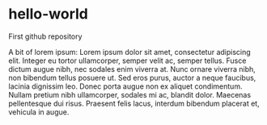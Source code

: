 # hello-world
First github repository

A bit of lorem ipsum:
Lorem ipsum dolor sit amet, consectetur adipiscing elit. Integer eu tortor ullamcorper, semper velit ac, semper tellus. Fusce dictum augue nibh, nec sodales enim viverra at. Nunc ornare viverra nibh, non bibendum tellus posuere ut. Sed eros purus, auctor a neque faucibus, lacinia dignissim leo. Donec porta augue non ex aliquet condimentum. Nullam pretium nibh ullamcorper, sodales mi ac, blandit dolor. Maecenas pellentesque dui risus. Praesent felis lacus, interdum bibendum placerat et, vehicula in augue. 
